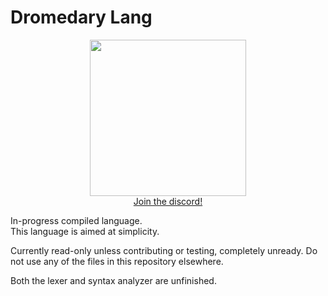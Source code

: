 # Dromedary Lang

<div align="center">
    <img src="https://github.com/VideoCarp/dromedary-lang/blob/main/files/1498B073-7C4E-48E5-BC42-1B3968053214.jpeg" width=250 height=250><br>
  <a href="https://discord.gg/PhES3kc">Join the discord!</a>
  
</div>
                                                                                                                                      
In-progress compiled language.<br>
This language is aimed at simplicity.

Currently read-only unless contributing or testing, completely unready.
Do not use any of the files in this repository elsewhere.

Both the lexer and syntax analyzer are unfinished.
